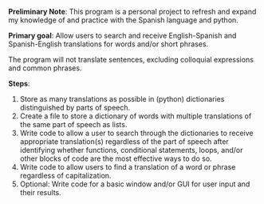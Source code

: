 **Preliminary Note**: This program is a personal project to refresh and expand my knowledge of and practice with 
the Spanish language and python.

**Primary goal**:
Allow users to search and receive English-Spanish and Spanish-English translations for words and/or short phrases.

The program will not translate sentences, excluding colloquial expressions and common phrases.

**Steps**:
1. Store as many translations as possible in (python) dictionaries distinguished by parts of speech. 
2. Create a file to store a dictionary of words with multiple translations of the same part of speech as lists. 
3. Write code to allow a user to search through the dictionaries to receive appropriate translation(s) regardless of the part of speech after identifying whether functions, conditional statements, loops, and/or other blocks of code are the most effective ways to do so. 
4. Write code to allow users to find a translation of a word or phrase regardless of capitalization.
5. Optional: Write code for a basic window and/or GUI for user input and their results.